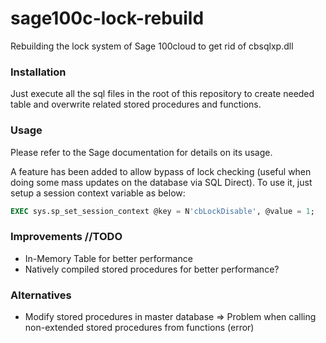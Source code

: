 # sage100c-lock-rebuild
Rebuilding the lock system of Sage 100cloud to get rid of cbsqlxp.dll

### Installation
Just execute all the sql files in the root of this repository to create needed table and overwrite related stored procedures and functions.

### Usage
Please refer to the Sage documentation for details on its usage.

A feature has been added to allow bypass of lock checking (useful when doing some mass updates on the database via SQL Direct). To use it, just setup a session context variable as below:
```sql
EXEC sys.sp_set_session_context @key = N'cbLockDisable', @value = 1;
```

### Improvements //TODO
* In-Memory Table for better performance
* Natively compiled stored procedures for better performance?

### Alternatives
* Modify stored procedures in master database
=> Problem when calling non-extended stored procedures from functions (error)
